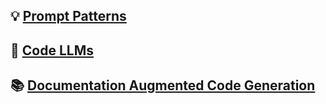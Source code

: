 ## 💡 [Prompt Patterns](https://ai-llm.github.io/prompt-patterns/)

## 🚦 [Code LLMs](https://github.com/AI-LLM/ai-llm.github.io/blob/main/Code-LLM-alternatives.md)

## 📚 [Documentation Augmented Code Generation](https://github.com/AI-LLM/ai-llm.github.io/blob/main/doc-code.md)
